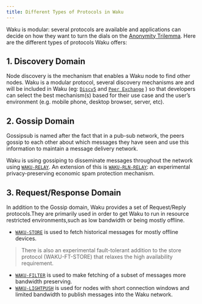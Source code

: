 ```yaml
---
title: Different Types of Protocols in Waku
---
```


Waku is modular: several protocols are available and applications can decide on how they want to turn the dials on the [Anonymity Trilemma](https://freedom.cs.purdue.edu/projects/trilemma.html). Here are the different types of protocols Waku offers:

## 1. Discovery Domain

Node discovery is the mechanism that enables a Waku node to find other nodes. Waku is a modular protocol, several discovery mechanisms are and will be included in Waku (eg: [`Discv5`](https://rfc.vac.dev/spec/33/) and [`Peer Exchange`](https://rfc.vac.dev/spec/34/) ) so that developers can select the best mechanism(s) based for their use case and the user’s environment (e.g. mobile phone, desktop browser, server, etc).

## 2. Gossip Domain

Gossipsub is named after the fact that in a pub-sub network, the peers gossip to each other about which messages they have seen and use this information to maintain a message delivery network.

Waku is using gossiping to disseminate messages throughout the network using [`WAKU-RELAY`](https://rfc.vac.dev/spec/11/).
An extension of this is [`WAKU-RLN-RELAY`](https://rfc.vac.dev/spec/17/): an experimental privacy-preserving economic spam protection mechanism.

## 3. Request/Response Domain

In addition to the Gossip domain, Waku provides a set of Request/Reply protocols.They are primarily used in order to get Waku to run in resource restricted environments,such as low bandwidth or being mostly offline.

- [`WAKU-STORE`](https://rfc.vac.dev/spec/13/) is used to fetch historical messages for mostly offline devices.

> There is also an experimental fault-tolerant addition to the store protocol (WAKU-FT-STORE) that relaxes the high availability requirement.

- [`WAKU-FILTER`](https://rfc.vac.dev/spec/12/) is used to make fetching of a subset of messages more bandwidth preserving.
- [`WAKU-LIGHTPUSH`](https://rfc.vac.dev/spec/19/) is used for nodes with short connection windows and limited bandwidth to publish messages into the Waku network.
